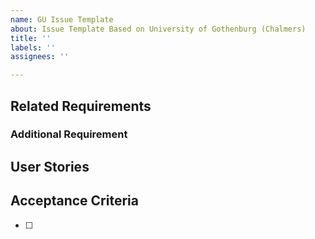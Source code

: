 ```yaml
---
name: GU Issue Template
about: Issue Template Based on University of Gothenburg (Chalmers)
title: ''
labels: ''
assignees: ''

---
```


## Related Requirements


### Additional Requirement


## User Stories

## Acceptance Criteria
- [ ]
